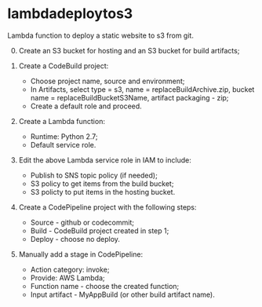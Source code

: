 # lambdadeploytos3

Lambda function to deploy a static website to s3 from git.

0. Create an S3 bucket for hosting and an S3 bucket for build artifacts;
1. Create a CodeBuild project:
	- Choose project name, source and environment;
	- In Artifacts, select type = s3, name = replaceBuildArchive.zip, bucket name = replaceBuildBucketS3Name, artifact packaging - zip;
	- Create a default role and proceed.

2. Create a Lambda function:
	- Runtime: Python 2.7;
	- Default service role.
3. Edit the above Lambda service role in IAM to include:
	- Publish to SNS topic policy (if needed);
	- S3 policy to get items from the build bucket;
	- S3 policty to put items in the hosting bucket.
4. Create a CodePipeline project with the following steps:
	- Source - github or codecommit;
	- Build - CodeBuild project created in step 1;
	- Deploy - choose no deploy.
5. Manually add a stage in CodePipeline:
	- Action category: invoke;
	- Provide: AWS Lambda;
	- Function name - choose the created function;
	- Input artifact - MyAppBuild (or other build artifact name).
	
